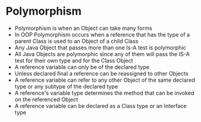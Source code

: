 # Polymorphism

- Polymorphism is when an Object can take many forms
- In OOP Polymorphism occurs when a reference that has the type of a parent Class is used to an Object of a child Class
- Any Java Object that passes more than one Is-A test is polymorphic
- All Java Objects are polymorphic since any of them will pass the IS-A test for their own type and for the Class Object
- A reference variable can only be of the declared type
- Unless declared final a reference can be reassigned to other Objects
- A reference variable can refer to any other Object of the same declared type or any subtype of the declared type
- A reference's variable type determines the method that can be invoked on the referenced Object
- A reference variable can be declared as a Class type or an Interface type
